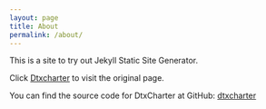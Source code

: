 ```yaml
---
layout: page
title: About
permalink: /about/
---
```


This is a site to try out Jekyll Static Site Generator.

Click [Dtxcharter](https://fisyher.github.io/dtxcharter) to visit the original page.

You can find the source code for DtxCharter at GitHub:
[dtxcharter](https://github.com/fisyher/dtxcharter)